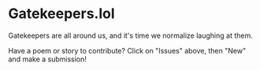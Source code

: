 # Gatekeepers.lol

Gatekeepers are all around us, and it's time we normalize laughing at them. 

Have a poem or story to contribute? Click on "Issues" above, then "New" and make a submission!
